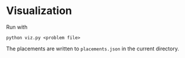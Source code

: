 # Visualization

Run with

    python viz.py <problem file>

The placements are written to `placements.json` in the current directory.